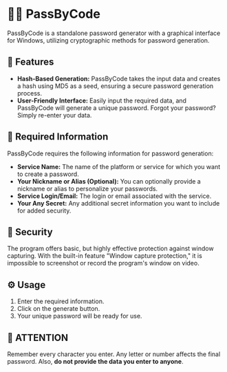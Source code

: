 # 🔐🌐 PassByCode

PassByCode is a standalone password generator with a graphical interface for Windows, utilizing cryptographic methods for password generation. 

## 🚀 Features
- **Hash-Based Generation:** PassByCode takes the input data and creates a hash using MD5 as a seed, ensuring a secure password generation process.
- **User-Friendly Interface:** Easily input the required data, and PassByCode will generate a unique password. Forgot your password? Simply re-enter your data.

## 📝 Required Information
PassByCode requires the following information for password generation:
- **Service Name:** The name of the platform or service for which you want to create a password.
- **Your Nickname or Alias (Optional):** You can optionally provide a nickname or alias to personalize your passwords.
- **Service Login/Email:** The login or email associated with the service.
- **Your Any Secret:** Any additional secret information you want to include for added security.

## 🔏 Security
The program offers basic, but highly effective protection against window capturing. With the built-in feature "Window capture protection," it is impossible to screenshot or record the program's window on video.

## ⚙️ Usage
1. Enter the required information.
2. Click on the generate button.
3. Your unique password will be ready for use.

## 🔴 ATTENTION
Remember every character you enter. Any letter or number affects the final password.
Also, **do not provide the data you enter to anyone**.
